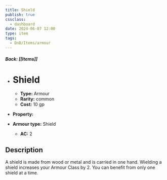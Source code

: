 ```yaml
---
title: Shield
publish: true
cssclass:
  - dashboard
date: 2024-06-07 12:00
type: item
tags:
  - DnD/Items/armour
---
```


##### Back: [[Items]]

- # Shield

    - **Type:** Armour
    - **Rarity:** common
    - **Cost:** 10 gp
- **Property:** 
- **Armour type:** Shield
    - **AC:** 2

## Description 

A shield is made from wood or metal and is carried in one hand. Wielding a shield increases your Armour Class by 2. You can benefit from only one shield at a time. 
